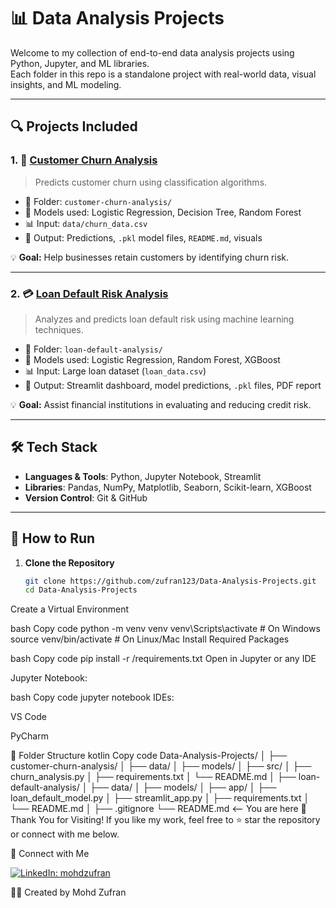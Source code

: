 # 📊 Data Analysis Projects

Welcome to my collection of end-to-end data analysis projects using Python, Jupyter, and ML libraries.  
Each folder in this repo is a standalone project with real-world data, visual insights, and ML modeling.

---

## 🔍 Projects Included

### 1. 🧠 [Customer Churn Analysis](https://github.com/zufran123/Data-Analysis-Projects/tree/main/customer-churn-analysis)
> Predicts customer churn using classification algorithms.

- 📁 Folder: `customer-churn-analysis/`
- 🔧 Models used: Logistic Regression, Decision Tree, Random Forest
- 📊 Input: `data/churn_data.csv`
- 📁 Output: Predictions, `.pkl` model files, `README.md`, visuals

💡 **Goal:** Help businesses retain customers by identifying churn risk.

---

### 2. 💳 [Loan Default Risk Analysis](https://github.com/zufran123/Data-Analysis-Projects/tree/main/loan-default-analysis)
> Analyzes and predicts loan default risk using machine learning techniques.

- 📁 Folder: `loan-default-analysis/`
- 🔧 Models used: Logistic Regression, Random Forest, XGBoost
- 📊 Input: Large loan dataset (`loan_data.csv`)
- 📁 Output: Streamlit dashboard, model predictions, `.pkl` files, PDF report

💡 **Goal:** Assist financial institutions in evaluating and reducing credit risk.

---

## 🛠️ Tech Stack

- **Languages & Tools**: Python, Jupyter Notebook, Streamlit
- **Libraries**: Pandas, NumPy, Matplotlib, Seaborn, Scikit-learn, XGBoost
- **Version Control**: Git & GitHub

---

## 🚀 How to Run

1. **Clone the Repository**
   ```bash
   git clone https://github.com/zufran123/Data-Analysis-Projects.git
   cd Data-Analysis-Projects
Create a Virtual Environment

bash
Copy code
python -m venv venv
venv\Scripts\activate   # On Windows
source venv/bin/activate  # On Linux/Mac
Install Required Packages

bash
Copy code
pip install -r <project-folder>/requirements.txt
Open in Jupyter or any IDE

Jupyter Notebook:

bash
Copy code
jupyter notebook
IDEs:

VS Code

PyCharm

📂 Folder Structure
kotlin
Copy code
Data-Analysis-Projects/
│
├── customer-churn-analysis/
│   ├── data/
│   ├── models/
│   ├── src/
│   ├── churn_analysis.py
│   ├── requirements.txt
│   └── README.md
│
├── loan-default-analysis/
│   ├── data/
│   ├── models/
│   ├── app/
│   ├── loan_default_model.py
│   ├── streamlit_app.py
│   ├── requirements.txt
│   └── README.md
│
├── .gitignore
└── README.md  <-- You are here
🙏 Thank You for Visiting!
If you like my work, feel free to ⭐ star the repository or connect with me below.

🤝 Connect with Me

 [![LinkedIn: mohdzufran](https://img.shields.io/badge/LinkedIn-mohdzufran-blue?style=flat-square&logo=linkedin)](https://linkedin.com/in/mohdzufran)


👨‍💻 Created by Mohd Zufran

